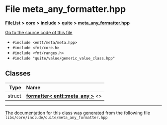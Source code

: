 

# File meta\_any\_formatter.hpp



[**FileList**](files.md) **>** [**core**](dir_6f77a39b07c019ccd7492ea87272f732.md) **>** [**include**](dir_25de89a49d1da2858ac6330785c12b40.md) **>** [**quite**](dir_6f50b8774c4552618988001c2022dcf6.md) **>** [**meta\_any\_formatter.hpp**](meta__any__formatter_8hpp.md)

[Go to the source code of this file](meta__any__formatter_8hpp_source.md)



* `#include <entt/meta/meta.hpp>`
* `#include <fmt/core.h>`
* `#include <fmt/ranges.h>`
* `#include "quite/value/generic_value_class.hpp"`















## Classes

| Type | Name |
| ---: | :--- |
| struct | [**formatter&lt; entt::meta\_any &gt;**](structfmt_1_1formatter_3_01entt_1_1meta__any_01_4.md) &lt;&gt;<br> |



















































------------------------------
The documentation for this class was generated from the following file `libs/core/include/quite/meta_any_formatter.hpp`

